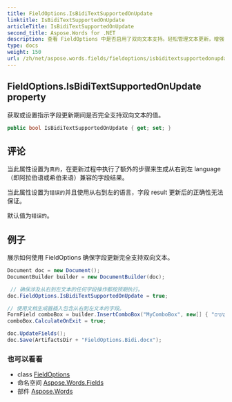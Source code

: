 ```yaml
---
title: FieldOptions.IsBidiTextSupportedOnUpdate
linktitle: IsBidiTextSupportedOnUpdate
articleTitle: IsBidiTextSupportedOnUpdate
second_title: Aspose.Words for .NET
description: 查看 FieldOptions 中是否启用了双向文本支持。轻松管理文本更新，增强多语言功能。
type: docs
weight: 150
url: /zh/net/aspose.words.fields/fieldoptions/isbiditextsupportedonupdate/
---
```

## FieldOptions.IsBidiTextSupportedOnUpdate property

获取或设置指示字段更新期间是否完全支持双向文本的值。

```csharp
public bool IsBidiTextSupportedOnUpdate { get; set; }
```

## 评论

当此属性设置为`真的`，在更新过程中执行了额外的步骤来生成从右到左 language （即阿拉伯语或希伯来语）兼容的字段结果。

当此属性设置为`错误的`并且使用从右到左的语言，字段 result 更新后的正确性无法保证。

默认值为`错误的`。

## 例子

展示如何使用 FieldOptions 确保字段更新完全支持双向文本。

```csharp
Document doc = new Document();
DocumentBuilder builder = new DocumentBuilder(doc);

 // 确保涉及从右到左文本的任何字段操作都按预期执行。
doc.FieldOptions.IsBidiTextSupportedOnUpdate = true;

// 使用文档生成器插入包含从右到左文本的字段。
FormField comboBox = builder.InsertComboBox("MyComboBox", new[] { "עֶשְׂרִים", "שְׁלוֹשִׁים", "אַרְבָּעִים", "חֲמִשִּׁים", "שִׁשִּׁים" }, 0);
comboBox.CalculateOnExit = true;

doc.UpdateFields();
doc.Save(ArtifactsDir + "FieldOptions.Bidi.docx");
```

### 也可以看看

* class [FieldOptions](../)
* 命名空间 [Aspose.Words.Fields](../../../aspose.words.fields/)
* 部件 [Aspose.Words](../../../)
